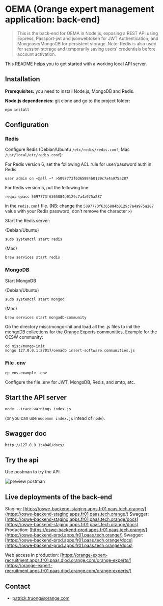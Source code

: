 # OEMA (Orange expert management application: back-end)

> This is the back-end for OEMA in Node.js, exposing a  REST API using Express,
Passport-jwt and jsonwebtoken for JWT Authentication, and Mongoose/MongoDB for
persistent storage. Note: Redis is also used for session storage and temporarily
saving users' credentials before account activation.

This README helps you to get started with a working local API server.

## Installation

**Prerequisites:** you need to install Node.js, MongoDB and Redis.

**Node.js dependencies:** git clone and go to the project folder:

    npm install

## Configuration

### Redis

Configure Redis (Debian/Ubuntu `/etc/redis/redis.conf`; Mac `/usr/local/etc/redis.conf`):

For Redis version 6, set the following ACL rule for user/password auth in Redis:

    user admin on +@all ~* >5097773f6365884b0129c7a4a975a287

For Redis version 5, put the following line

    requirepass 5097773f6365884b0129c7a4a975a287

in the `redis.conf` file. (NB: change the `5097773f6365884b0129c7a4a975a287`
value with your Redis password, don't remove the character `>`)

Start the Redis server:

(Debian/Ubuntu)

    sudo systemctl start redis

(Mac)

    brew services start redis

### MongoDB

Start MongoDB

(Debian/Ubuntu)

    sudo systemctl start mongod

(Mac)

    brew services start mongodb-community

Go the directory misc/mongo-init and load all the .js files to init the mongoDB
collections for the Orange Experts communities. Example for the OESW community:

    cd misc/mongo-init
    mongo 127.0.0.1:27017/oemadb insert-software.communities.js

### File .env

    cp env.example .env

Configure the file .env for JWT, MongoDB, Redis, and smtp, etc.

## Start the API server

    node --trace-warnings index.js 

(or you can use `nodemon index.js` intead of `node`).

## Swagger doc

`http://127.0.0.1:4040/docs/`

## Try the api

Use postman to try the API.

![preview postman](https://gitlab.forge.orange-labs.fr/oswe/expert-management/raw/master/back-end/misc/screenshots/screenshot.png)

## Live deployments of the back-end

Staging: [https://oswe-backend-staging.apps.fr01.paas.tech.orange/](https://oswe-backend-staging.apps.fr01.paas.tech.orange/)
Swagger: [https://oswe-backend-staging.apps.fr01.paas.tech.orange/docs](https://oswe-backend-staging.apps.fr01.paas.tech.orange/docs)
Production: [https://oswe-backend-prod.apps.fr01.paas.tech.orange/](https://oswe-backend-prod.apps.fr01.paas.tech.orange/)
Swagger: [https://oswe-backend-prod.apps.fr01.paas.tech.orange/docs](https://oswe-backend-prod.apps.fr01.paas.tech.orange/docs)

Web access in production:
[https://orange-expert-recruitment.apps.fr01.paas.diod.orange.com/orange-experts/](https://orange-expert-recruitment.apps.fr01.paas.diod.orange.com/orange-experts/)

## Contact

* <patrick.truong@orange.com>
